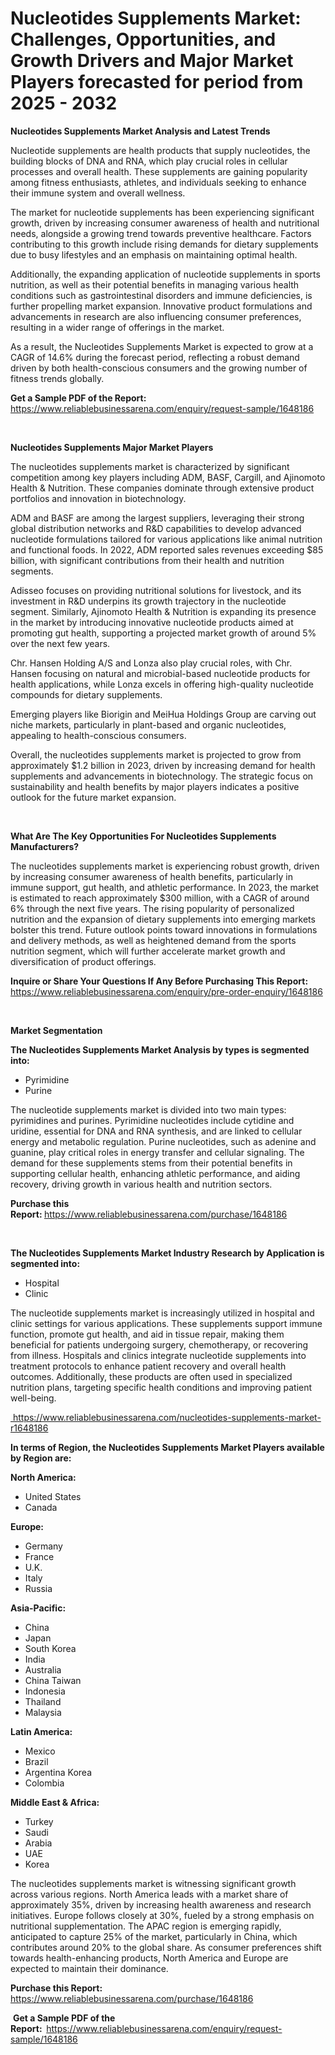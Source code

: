 <p><h1>Nucleotides Supplements Market: Challenges, Opportunities, and Growth Drivers and Major Market Players forecasted for period from 2025 - 2032</h1></p><p><strong>Nucleotides Supplements Market Analysis and Latest Trends</strong></p>
<p><p>Nucleotide supplements are health products that supply nucleotides, the building blocks of DNA and RNA, which play crucial roles in cellular processes and overall health. These supplements are gaining popularity among fitness enthusiasts, athletes, and individuals seeking to enhance their immune system and overall wellness. </p><p>The market for nucleotide supplements has been experiencing significant growth, driven by increasing consumer awareness of health and nutritional needs, alongside a growing trend towards preventive healthcare. Factors contributing to this growth include rising demands for dietary supplements due to busy lifestyles and an emphasis on maintaining optimal health. </p><p>Additionally, the expanding application of nucleotide supplements in sports nutrition, as well as their potential benefits in managing various health conditions such as gastrointestinal disorders and immune deficiencies, is further propelling market expansion. Innovative product formulations and advancements in research are also influencing consumer preferences, resulting in a wider range of offerings in the market. </p><p>As a result, the Nucleotides Supplements Market is expected to grow at a CAGR of 14.6% during the forecast period, reflecting a robust demand driven by both health-conscious consumers and the growing number of fitness trends globally.</p></p>
<p><strong>Get a Sample PDF of the Report:&nbsp;</strong> <a href="https://www.reliablebusinessarena.com/enquiry/request-sample/1648186?utm_campaign=3281&utm_medium=2&utm_source=Github&utm_content=ia&utm_term=19042025&utm_id=nucleotides-supplements">https://www.reliablebusinessarena.com/enquiry/request-sample/1648186</a></p>
<p>&nbsp;</p>
<p><strong>Nucleotides Supplements Major Market Players</strong></p>
<p><p>The nucleotides supplements market is characterized by significant competition among key players including ADM, BASF, Cargill, and Ajinomoto Health & Nutrition. These companies dominate through extensive product portfolios and innovation in biotechnology. </p><p>ADM and BASF are among the largest suppliers, leveraging their strong global distribution networks and R&D capabilities to develop advanced nucleotide formulations tailored for various applications like animal nutrition and functional foods. In 2022, ADM reported sales revenues exceeding $85 billion, with significant contributions from their health and nutrition segments. </p><p>Adisseo focuses on providing nutritional solutions for livestock, and its investment in R&D underpins its growth trajectory in the nucleotide segment. Similarly, Ajinomoto Health & Nutrition is expanding its presence in the market by introducing innovative nucleotide products aimed at promoting gut health, supporting a projected market growth of around 5% over the next few years.</p><p>Chr. Hansen Holding A/S and Lonza also play crucial roles, with Chr. Hansen focusing on natural and microbial-based nucleotide products for health applications, while Lonza excels in offering high-quality nucleotide compounds for dietary supplements. </p><p>Emerging players like Biorigin and MeiHua Holdings Group are carving out niche markets, particularly in plant-based and organic nucleotides, appealing to health-conscious consumers. </p><p>Overall, the nucleotides supplements market is projected to grow from approximately $1.2 billion in 2023, driven by increasing demand for health supplements and advancements in biotechnology. The strategic focus on sustainability and health benefits by major players indicates a positive outlook for the future market expansion.</p></p>
<p>&nbsp;</p>
<p><strong>What Are The Key Opportunities For Nucleotides Supplements Manufacturers?</strong></p>
<p><p>The nucleotides supplements market is experiencing robust growth, driven by increasing consumer awareness of health benefits, particularly in immune support, gut health, and athletic performance. In 2023, the market is estimated to reach approximately $300 million, with a CAGR of around 6% through the next five years. The rising popularity of personalized nutrition and the expansion of dietary supplements into emerging markets bolster this trend. Future outlook points toward innovations in formulations and delivery methods, as well as heightened demand from the sports nutrition segment, which will further accelerate market growth and diversification of product offerings.</p></p>
<p><strong>Inquire or Share Your Questions If Any Before Purchasing This Report:</strong> <a href="https://www.reliablebusinessarena.com/enquiry/pre-order-enquiry/1648186?utm_campaign=3281&utm_medium=2&utm_source=Github&utm_content=ia&utm_term=19042025&utm_id=nucleotides-supplements">https://www.reliablebusinessarena.com/enquiry/pre-order-enquiry/1648186</a></p>
<p>&nbsp;</p>
<p><strong>Market Segmentation</strong></p>
<p><strong>The Nucleotides Supplements Market Analysis by types is segmented into:</strong></p>
<p><ul><li>Pyrimidine</li><li>Purine</li></ul></p>
<p><p>The nucleotide supplements market is divided into two main types: pyrimidines and purines. Pyrimidine nucleotides include cytidine and uridine, essential for DNA and RNA synthesis, and are linked to cellular energy and metabolic regulation. Purine nucleotides, such as adenine and guanine, play critical roles in energy transfer and cellular signaling. The demand for these supplements stems from their potential benefits in supporting cellular health, enhancing athletic performance, and aiding recovery, driving growth in various health and nutrition sectors.</p></p>
<p><strong>Purchase this Report:&nbsp;</strong><a href="https://www.reliablebusinessarena.com/purchase/1648186?utm_campaign=3281&utm_medium=2&utm_source=Github&utm_content=ia&utm_term=19042025&utm_id=nucleotides-supplements">https://www.reliablebusinessarena.com/purchase/1648186</a></p>
<p>&nbsp;</p>
<p><strong>The Nucleotides Supplements Market Industry Research by Application is segmented into:</strong></p>
<p><ul><li>Hospital</li><li>Clinic</li></ul></p>
<p><p>The nucleotide supplements market is increasingly utilized in hospital and clinic settings for various applications. These supplements support immune function, promote gut health, and aid in tissue repair, making them beneficial for patients undergoing surgery, chemotherapy, or recovering from illness. Hospitals and clinics integrate nucleotide supplements into treatment protocols to enhance patient recovery and overall health outcomes. Additionally, these products are often used in specialized nutrition plans, targeting specific health conditions and improving patient well-being.</p></p>
<p><a href="https://www.reliablebusinessarena.com/nucleotides-supplements-market-r1648186?utm_campaign=3281&utm_medium=2&utm_source=Github&utm_content=ia&utm_term=19042025&utm_id=nucleotides-supplements">&nbsp;https://www.reliablebusinessarena.com/nucleotides-supplements-market-r1648186</a></p>
<p><strong>In terms of Region, the Nucleotides Supplements Market Players available by Region are:</strong></p>
<p>
    <p> <strong> North America: </strong>
        <ul>
            <li>United States</li>
            <li>Canada</li>
        </ul>
        </p> 
    <p> <strong> Europe: </strong>
        <ul>
            <li>Germany</li>
            <li>France</li>
            <li>U.K.</li>
            <li>Italy</li>
            <li>Russia</li>
        </ul>
        </p> 
    <p> <strong> Asia-Pacific: </strong>
        <ul>
            <li>China</li>
            <li>Japan</li>
            <li>South Korea</li>
            <li>India</li>
            <li>Australia</li>
            <li>China Taiwan</li>
            <li>Indonesia</li>
            <li>Thailand</li>
            <li>Malaysia</li>
        </ul>
        </p> 
    <p> <strong> Latin America: </strong>
        <ul>
            <li>Mexico</li>
            <li>Brazil</li>
            <li>Argentina Korea</li>
            <li>Colombia</li>
        </ul>
        </p> 
    <p> <strong> Middle East & Africa: </strong>
        <ul>
            <li>Turkey</li>
            <li>Saudi</li>
            <li>Arabia</li>
            <li>UAE</li>
            <li>Korea</li>
        </ul>
    </p>
    </p>
<p><p>The nucleotides supplements market is witnessing significant growth across various regions. North America leads with a market share of approximately 35%, driven by increasing health awareness and research initiatives. Europe follows closely at 30%, fueled by a strong emphasis on nutritional supplementation. The APAC region is emerging rapidly, anticipated to capture 25% of the market, particularly in China, which contributes around 20% to the global share. As consumer preferences shift towards health-enhancing products, North America and Europe are expected to maintain their dominance.</p></p>
<p><strong>Purchase this Report: </strong><a href="https://www.reliablebusinessarena.com/purchase/1648186?utm_campaign=3281&utm_medium=2&utm_source=Github&utm_content=ia&utm_term=19042025&utm_id=nucleotides-supplements">https://www.reliablebusinessarena.com/purchase/1648186</a></p>
<p>&nbsp;<strong>Get a Sample PDF of the Report:&nbsp;&nbsp;</strong><a href="https://www.reliablebusinessarena.com/enquiry/request-sample/1648186?utm_campaign=3281&utm_medium=2&utm_source=Github&utm_content=ia&utm_term=19042025&utm_id=nucleotides-supplements">https://www.reliablebusinessarena.com/enquiry/request-sample/1648186</a></p>
<p><strong></strong></p>
<p><p></p><p></p><p></p></p>